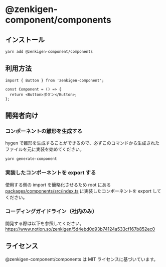 # @zenkigen-component/components

## インストール

```bash
yarn add @zenkigen-component/components
```

## 利用方法

```tsx
import { Button } from 'zenkigen-component';

const Component = () => {
  return <Button>ボタン</Button>;
};
```

## 開発者向け

### コンポーネントの雛形を生成する

hygen で雛形を生成することができるので、必ずこのコマンドから生成されたファイルを元に実装を始めてください。

```bash
yarn generate-component
```

### 実装したコンポーネントを export する

使用する側の import を簡略化させるため root にある [packages/components/src/index.ts](https://github.com/zenkigen/zenkigen-component/blob/main/packages/components/src/index.ts) に実装したコンポーネントを export してください。

### コーディングガイドライン（社内のみ）

開発する際は以下を参照してください。
https://www.notion.so/zenkigen/5d4ebd0d93b74124a533cf167b852ec0

## ライセンス

@zenkigen-component/components は MIT ライセンスに基づいています。
